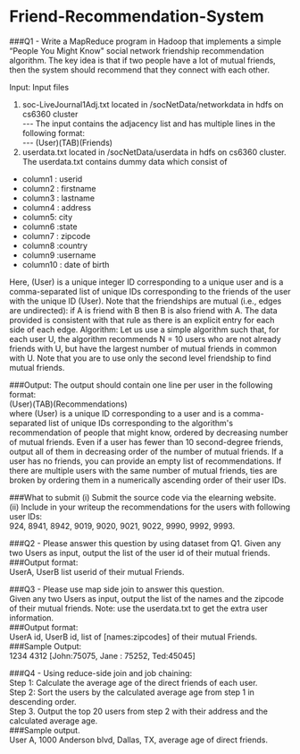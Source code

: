 # Friend-Recommendation-System

###Q1 - Write a MapReduce program in Hadoop that implements a simple “People You Might Know" social network friendship recommendation algorithm. The key idea is that if two people have a lot of mutual friends, then the system should recommend that they connect with each other.  

Input: Input files
1. soc-LiveJournal1Adj.txt located in /socNetData/networkdata in hdfs on cs6360 cluster  
--- The input contains the adjacency list and has multiple lines in the following format:  
--- (User)(TAB)(Friends)  
2. userdata.txt located in /socNetData/userdata in hdfs on cs6360 cluster. The userdata.txt contains dummy data which consist of  

+ column1 : userid
+ column2 : firstname
+ column3 : lastname
+ column4 : address
+ column5: city
+ column6 :state
+ column7 : zipcode
+ column8 :country
+ column9 :username
+ column10 : date of birth  

Here, (User) is a unique integer ID corresponding to a unique user and <Friends> is a comma-separated list of unique IDs corresponding to the friends of the user with the unique ID (User). Note that the friendships are mutual (i.e., edges are undirected): if A is friend with B then B is also friend with A. The data provided is consistent with that rule as there is an explicit entry for each side of each edge. Algorithm: Let us use a simple algorithm such that, for each user U, the algorithm recommends N = 10 users who are not already friends with U, but have the largest number of mutual friends in common with U. Note that you are to use only the second level friendship to find mutual friends.  

###Output: The output should contain one line per user in the following format:  
(User)(TAB)(Recommendations)  
where (User) is a unique ID corresponding to a user and <Recommendations> is a comma-separated list of unique IDs corresponding to the algorithm's recommendation of people that <User> might know, ordered by decreasing number of mutual friends. Even if a user has fewer than 10 second-degree friends, output all of them in decreasing order of the number of mutual friends. If a user has no friends, you can provide an empty list of recommendations. If there are multiple users with the same number of mutual friends, ties are broken by ordering them in a numerically ascending order of their user IDs.

###What to submit
(i) Submit the source code via the elearning website.   
(ii) Include in your writeup the recommendations for the users with following user IDs:    
924, 8941, 8942, 9019, 9020, 9021, 9022, 9990, 9992, 9993.    

###Q2 - Please answer this question by using dataset from Q1. Given any two Users as input, output the list of the user id of their mutual friends.   
###Output format:    
UserA, UserB list userid of their mutual Friends.  

###Q3 - Please use map side join to answer this question.   
Given any two Users as input, output the list of the names and the zipcode of their mutual friends.
Note: use the userdata.txt to get the extra user information.  
###Output format:  
UserA id, UserB id, list of [names:zipcodes] of their mutual Friends.  
###Sample Output:  
1234 4312 [John:75075, Jane : 75252, Ted:45045]

###Q4 - Using reduce-side join and job chaining:  
Step 1: Calculate the average age of the direct friends of each user.  
Step 2: Sort the users by the calculated average age from step 1 in descending order.  
Step 3. Output the top 20 users from step 2 with their address and the calculated average age.  
###Sample output.  
User A, 1000 Anderson blvd, Dallas, TX, average age of direct friends.
